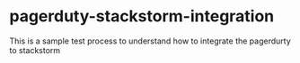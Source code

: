 # pagerduty-stackstorm-integration
This is a sample test process to understand how to integrate the pagerdurty to stackstorm
